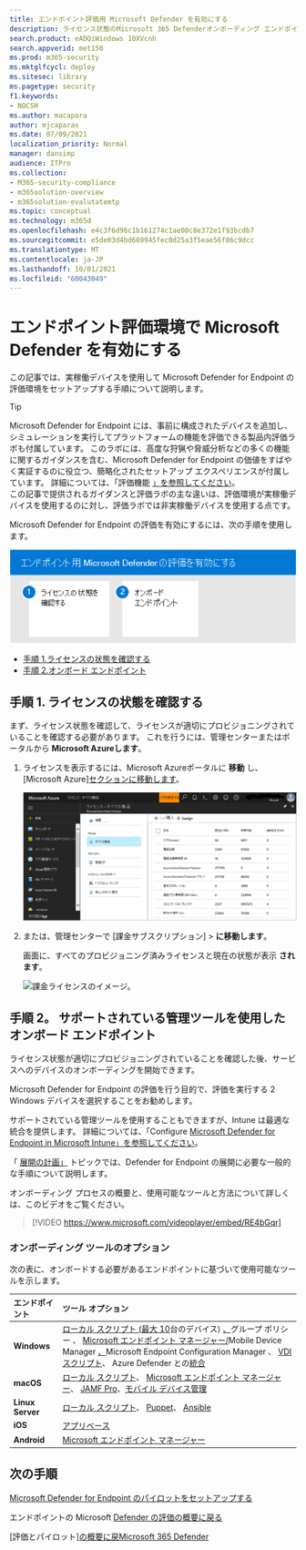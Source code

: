 ```yaml
---
title: エンドポイント評価用 Microsoft Defender を有効にする
description: ライセンス状態のMicrosoft 365 Defenderオンボーディング エンドポイントなど、テスト ラボまたはパイロット環境を有効にする
search.product: eADQiWindows 10XVcnh
search.appverid: met150
ms.prod: m365-security
ms.mktglfcycl: deploy
ms.sitesec: library
ms.pagetype: security
f1.keywords:
- NOCSH
ms.author: macapara
author: mjcaparas
ms.date: 07/09/2021
localization_priority: Normal
manager: dansimp
audience: ITPro
ms.collection:
- M365-security-compliance
- m365solution-overview
- m365solution-evalutatemtp
ms.topic: conceptual
ms.technology: m365d
ms.openlocfilehash: e4c3f6d96c1b161274c1ae00c8e372e1f93bcdb7
ms.sourcegitcommit: e5de03d4bd669945fec0d25a3f5eae56f86c9dcc
ms.translationtype: MT
ms.contentlocale: ja-JP
ms.lasthandoff: 10/01/2021
ms.locfileid: "60043049"
---
```

# <a name="enable-microsoft-defender-for-endpoint-evaluation-environment"></a>エンドポイント評価環境で Microsoft Defender を有効にする


この記事では、実稼働デバイスを使用して Microsoft Defender for Endpoint の評価環境をセットアップする手順について説明します。 


> [!TIP]
> Microsoft Defender for Endpoint には、事前に構成されたデバイスを追加し、シミュレーションを実行してプラットフォームの機能を評価できる製品内評価ラボも付属しています。 このラボには、高度な狩猟や脅威分析などの多くの機能に関するガイダンスを含む、Microsoft Defender for Endpoint の価値をすばやく実証するのに役立つ、簡略化されたセットアップ エクスペリエンスが付属しています。 詳細については、「評価機能 [」を参照してください](../defender-endpoint/evaluation-lab.md)。 <br> この記事で提供されるガイダンスと評価ラボの主な違いは、評価環境が実稼働デバイスを使用するのに対し、評価ラボでは非実稼働デバイスを使用する点です。 

Microsoft Defender for Endpoint の評価を有効にするには、次の手順を使用します。

![Microsoft Defender 評価環境で Microsoft Defender for Endpoint を有効にする手順。](../../media/defender/m365-defender-endpoint-eval-enable-steps.png)

- [手順 1.ライセンスの状態を確認する](#step-1-check-license-state)
- [手順 2.オンボード エンドポイント](#step-2-onboard-endpoints-using-any-of-the-supported-management-tools)


## <a name="step-1-check-license-state"></a>手順 1. ライセンスの状態を確認する

まず、ライセンス状態を確認して、ライセンスが適切にプロビジョニングされていることを確認する必要があります。 これを行うには、管理センターまたはポータルから **Microsoft Azureします**。


1. ライセンスを表示するには、Microsoft Azureポータルに **移動** し、[Microsoft Azure][セクションに移動します](https://portal.azure.com/#blade/Microsoft_AAD_IAM/LicensesMenuBlade/Products)。

   ![[Azure ライセンス] ページのイメージ。](../../media/defender/atp-licensing-azure-portal.png)

1. または、管理センターで [課金サブスクリプション]   >  **に移動します**。

    画面に、すべてのプロビジョニング済みライセンスと現在の状態が表示 **されます**。

    ![課金ライセンスのイメージ。](../../media/defender/atp-billing-subscriptions.png)

## <a name="step-2-onboard-endpoints-using-any-of-the-supported-management-tools"></a>手順 2。 サポートされている管理ツールを使用したオンボード エンドポイント

ライセンス状態が適切にプロビジョニングされていることを確認した後、サービスへのデバイスのオンボーディングを開始できます。 

Microsoft Defender for Endpoint の評価を行う目的で、評価を実行する 2 Windows デバイスを選択することをお勧めします。

サポートされている管理ツールを使用することもできますが、Intune は最適な統合を提供します。 詳細については、「Configure [Microsoft Defender for Endpoint in Microsoft Intune」を参照してください](/mem/intune/protect/advanced-threat-protection-configure#enable-microsoft-defender-for-endpoint-in-intune)。

「 [展開の計画」](../defender-endpoint/deployment-strategy.md) トピックでは、Defender for Endpoint の展開に必要な一般的な手順について説明します。  

オンボーディング プロセスの概要と、使用可能なツールと方法について詳しくは、このビデオをご覧ください。

> [!VIDEO https://www.microsoft.com/videoplayer/embed/RE4bGqr]

### <a name="onboarding-tool-options"></a>オンボーディング ツールのオプション

次の表に、オンボードする必要があるエンドポイントに基づいて使用可能なツールを示します。

エンドポイント | ツール オプション
:---|:---
**Windows** | [ローカル スクリプト (最大 10](../defender-endpoint/configure-endpoints-script.md)台のデバイス) [、](../defender-endpoint/configure-endpoints-gp.md)グループ ポリシー 、 [Microsoft エンドポイント マネージャー/](../defender-endpoint/configure-endpoints-mdm.md)Mobile Device Manager [、](../defender-endpoint/configure-endpoints-sccm.md)Microsoft Endpoint Configuration Manager 、 [VDI スクリプト](../defender-endpoint/configure-endpoints-vdi.md)、 Azure Defender との[統合](../defender-endpoint/configure-server-endpoints.md#integration-with-azure-defender)
**macOS** | [ローカル スクリプト](../defender-endpoint/mac-install-manually.md)、 [Microsoft エンドポイント マネージャー](../defender-endpoint/mac-install-with-intune.md)、 [JAMF Pro](../defender-endpoint/mac-install-with-jamf.md)、[モバイル デバイス管理](../defender-endpoint/mac-install-with-other-mdm.md)
**Linux Server** | [ローカル スクリプト](../defender-endpoint/linux-install-manually.md)、  [Puppet](../defender-endpoint/linux-install-with-puppet.md)、  [Ansible](../defender-endpoint/linux-install-with-ansible.md)
**iOS** | [アプリベース](../defender-endpoint/ios-install.md)
**Android** | [Microsoft エンドポイント マネージャー](../defender-endpoint/android-intune.md)



## <a name="next-step"></a>次の手順
[Microsoft Defender for Endpoint のパイロットをセットアップする](eval-defender-endpoint-pilot.md)
 
エンドポイントの Microsoft [Defender の評価の概要に戻る](eval-defender-endpoint-overview.md)

[評価とパイロット][の概要に戻Microsoft 365 Defender](eval-overview.md)

